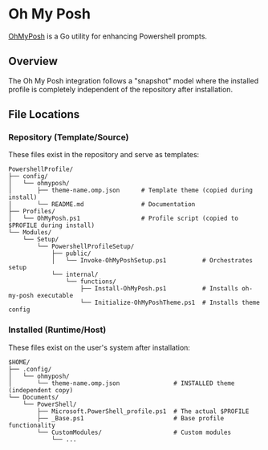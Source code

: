 # Oh My Posh

[OhMyPosh](https://ohmyposh.dev) is a Go utility for enhancing Powershell prompts.

## Overview

The Oh My Posh integration follows a "snapshot" model where the installed profile is completely independent of the repository after installation.

## File Locations

### Repository (Template/Source)

These files exist in the repository and serve as templates:

```
PowershellProfile/
├── config/
│   └── ohmyposh/
│       ├── theme-name.omp.json      # Template theme (copied during install)
│       └── README.md                # Documentation
├── Profiles/
│   └── OhMyPosh.ps1                 # Profile script (copied to $PROFILE during install)
└── Modules/
    └── Setup/
        └── PowershellProfileSetup/
            ├── public/
            │   └── Invoke-OhMyPoshSetup.ps1          # Orchestrates setup
            └── internal/
                └── functions/
                    ├── Install-OhMyPosh.ps1          # Installs oh-my-posh executable
                    └── Initialize-OhMyPoshTheme.ps1  # Installs theme config
```

### Installed (Runtime/Host)

These files exist on the user's system after installation:

```
$HOME/
├── .config/
│   └── ohmyposh/
│       └── theme-name.omp.json               # INSTALLED theme (independent copy)
└── Documents/
    └── PowerShell/
        ├── Microsoft.PowerShell_profile.ps1  # The actual $PROFILE
        ├── _Base.ps1                         # Base profile functionality
        └── CustomModules/                    # Custom modules
            └── ...
```
